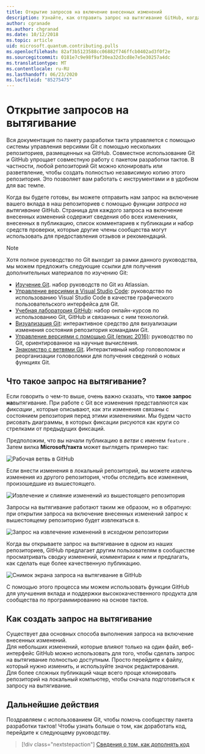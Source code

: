 ```yaml
---
title: Открытие запросов на включение внесенных изменений
description: Узнайте, как отправить запрос на вытягивание GitHub, когда вы будете готовы к отправке кода или документации на Microsoft Quantum Development Kit.
author: cgranade
ms.author: chgranad
ms.date: 10/12/2018
ms.topic: article
uid: microsoft.quantum.contributing.pulls
ms.openlocfilehash: 82af3b5123588cc06882f746ffcb0402ad3f0f2e
ms.sourcegitcommit: 0181e7c9e98f9af30ea32d3cd8e7e5e30257a4dc
ms.translationtype: MT
ms.contentlocale: ru-RU
ms.lasthandoff: 06/23/2020
ms.locfileid: "85275475"
---
```

# <a name="opening-pull-requests"></a>Открытие запросов на вытягивание #

Вся документация по пакету разработки такта управляется с помощью системы управления версиями Git с помощью нескольких репозиториев, размещенных на GitHub.
Совместное использование Git и GitHub упрощает совместную работу с пакетом разработки тактов.
В частности, любой репозиторий Git можно клонировать или разветвление, чтобы создать полностью независимую копию этого репозитория.
Это позволяет вам работать с инструментами и в удобном для вас темпе.

Когда вы будете готовы, вы можете отправить нам запрос на включение вашего вклада в наш репозиториев с помощью функции _запроса на вытягивание_ GitHub.
Страница для каждого запроса на включение внесенных изменений содержит сведения обо всех изменениях, внесенных в публикацию, список комментариев к публикации и набор средств проверки, которые другие члены сообщества могут использовать для предоставления отзывов и рекомендаций.

> [!NOTE]
> Хотя полное руководство по Git выходит за рамки данного руководства, мы можем предложить следующие ссылки для получения дополнительных материалов по изучению Git:
>
> - [Изучение Git](https://www.atlassian.com/git). набор руководств по Git из Atlassian.
> - [Управление версиями в Visual Studio Code](https://code.visualstudio.com/docs/editor/versioncontrol): руководство по использованию Visual Studio Code в качестве графического пользовательского интерфейса для Git.
> - [Учебная лаборатория GitHub](https://lab.github.com/): набор онлайн-курсов по использованию Git, GitHub и связанных с ним технологий.
> - [Визуализация Git](https://git-school.github.io/visualizing-git/): интерактивное средство для визуализации изменения состояния репозитория командами Git.
> - [Управление версиями с помощью Git (епкис 2016)](https://nbviewer.jupyter.org/github/QuinnPhys/PythonWorkshop-science/blob/master/lecture-1-scicomp-tools-part1.ipynb#Version-Control-with-Git-(50-Minutes)): руководство по Git, ориентированное на научные вычисления.
> - [Знакомство с ветвями Git](https://learngitbranching.js.org/). Интерактивный набор головоломок и реорганизации головоломки для получения сведений о новых функциях Git.

## <a name="what-is-a-pull-request"></a>Что такое запрос на вытягивание? ##

Если говорить о чем-то выше, очень важно сказать, что **такое запрос на**вытягивание.
При работе с Git все изменения представляются как _фиксации_ , которые описывают, как эти изменения связаны с состоянием репозитория перед этими изменениями.
Мы будем часто рисовать диаграммы, в которых фиксации рисуются как круги со стрелками от предыдущих фиксаций.

Предположим, что вы начали публикацию в _ветви_ с именем `feature` .
Затем вилка **Microsoft/такта** может выглядеть примерно так:

![Рабочая ветвь в GitHub](~/media/git-workflow-step0.png)

Если внести изменения в локальный репозиторий, вы можете _извлечь_ изменения из другого репозитория, чтобы отследить все изменения, произошедшие из вышестоящего.

![Извлечение и слияние изменений из вышестоящего репозитория](~/media/git-workflow-step1.png)

Запросы на вытягивание работают таким же образом, но в обратную: при открытии запроса на включение внесенных изменений запрос к вышестоящему репозиторию будет извлекаться в.

![Запрос на извлечение изменений в исходном репозитории](~/media/git-workflow-step2.png)

Когда вы открываете запрос на вытягивание в одном из наших репозиториев, GitHub предлагает другим пользователям в сообществе просматривать сводку изменений, комментарии к ним и предлагать, как сделать еще более качественную публикацию.

![Снимок экрана запроса на вытягивание в GitHub](~/media/pull-request-header.png)

С помощью этого процесса мы можем использовать функции GitHub для улучшения вклада и поддержки высококачественного продукта для сообщества по программированию на основе тактов.

## <a name="how-to-make-a-pull-request"></a>Как создать запрос на вытягивание ##

Существует два основных способа выполнения запроса на включение внесенных изменений.  
Для небольших изменений, которые влияют только на один файл, веб-интерфейс GitHub можно использовать для того, чтобы сделать запрос на вытягивание полностью доступным. Просто перейдите к файлу, который нужно изменить, и используйте значок редактирования.  
Для более сложных публикаций чаще всего проще клонировать репозиторий на локальный компьютер, чтобы сначала подготовиться к запросу на вытягивание.

<!--
### Using the Web Interface ###

**TODO**

### Command-Line and GitHub Flow ###

Most of the time, it's easier to prepare a pull request on your own computer; that makes it easier to work incrementally, and to test your changes.
If you haven't already done so, the first step is to _fork_ the repository that you'd like to contribute to.
Forking makes a complete clone of the original repository, but under your GitHub account instead of under [Microsoft](http://github.com/Microsoft/) or [MicrosoftDocs](http://github.com/MicrosoftDocs/).
This way, you can edit your personal fork to your heart's content before making a pull request for your work.

**TODO: pick up here**

## Code Review and Etiquette ##

**TODO: PR ettiquette, reviews, etc.**

-->

## <a name="next-steps"></a>Дальнейшие действия ##

Поздравляем с использованием Git, чтобы помочь сообществу пакета разработки тактов!
Чтобы узнать больше о том, как доработать код, перейдите к следующему руководству.

> [!div class="nextstepaction"]
> [Сведения о том, как дополнять код](xref:microsoft.quantum.contributing.code)
